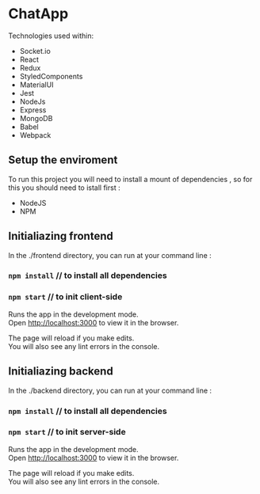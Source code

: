 # ChatApp
Technologies used within:
- Socket.io 
- React  
- Redux
- StyledComponents
- MaterialUI
- Jest
- NodeJs 
- Express 
- MongoDB
- Babel 
- Webpack

## Setup the enviroment 

To run this project you will need to install a mount of dependencies , so for this you should need to istall first :  
- NodeJS
- NPM


## Initialiazing frontend

In the ./frontend directory, you can run at your command line :

### `npm install` // to install all dependencies 
### `npm start` // to init client-side

Runs the app in the development mode.<br />
Open [http://localhost:3000](http://localhost:3000) to view it in the browser.

The page will reload if you make edits.<br />
You will also see any lint errors in the console.

## Initialiazing backend

In the ./backend directory, you can run at your command line :


### `npm install` // to install all dependencies
### `npm start` // to init server-side

Runs the app in the development mode.<br />
Open [http://localhost:3000](http://localhost:3000) to view it in the browser.

The page will reload if you make edits.<br />
You will also see any lint errors in the console.


